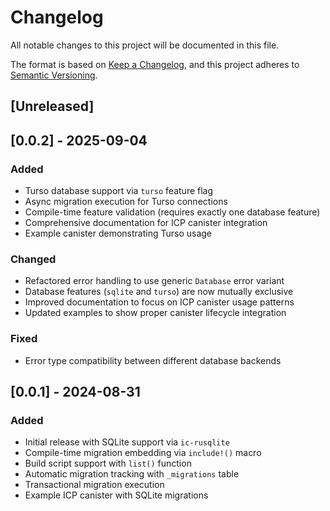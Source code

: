 # Changelog

All notable changes to this project will be documented in this file.

The format is based on [Keep a Changelog](https://keepachangelog.com/en/1.0.0/),
and this project adheres to [Semantic Versioning](https://semver.org/spec/v2.0.0.html).

## [Unreleased]

## [0.0.2] - 2025-09-04

### Added
- Turso database support via `turso` feature flag
- Async migration execution for Turso connections
- Compile-time feature validation (requires exactly one database feature)
- Comprehensive documentation for ICP canister integration
- Example canister demonstrating Turso usage

### Changed
- Refactored error handling to use generic `Database` error variant
- Database features (`sqlite` and `turso`) are now mutually exclusive
- Improved documentation to focus on ICP canister usage patterns
- Updated examples to show proper canister lifecycle integration

### Fixed
- Error type compatibility between different database backends

## [0.0.1] - 2024-08-31

### Added
- Initial release with SQLite support via `ic-rusqlite`
- Compile-time migration embedding via `include!()` macro
- Build script support with `list()` function
- Automatic migration tracking with `_migrations` table
- Transactional migration execution
- Example ICP canister with SQLite migrations
